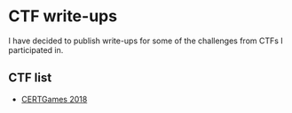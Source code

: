 # CTF write-ups

I have decided to publish write-ups for some of the challenges from CTFs I participated in. 

## CTF list
- [CERTGames 2018](https://github.com/j91321/)



